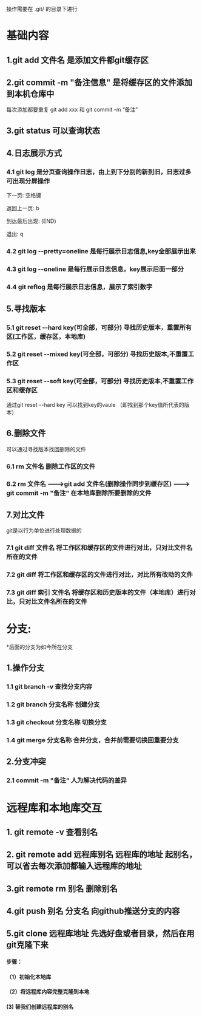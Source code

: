 操作需要在 .git/ 的目录下进行

# 基础内容

## 1.git add 文件名		是添加文件都git缓存区

## 2.git commit -m "备注信息"		是将缓存区的文件添加到本机仓库中

每次添加都要重复 git add xxx 和 git commit -m “备注”

## 3.git status		可以查询状态

## 4.日志展示方式

### 4.1  git log		是分页查询操作日志，由上到下分别的新到旧，日志过多可出现分屏操作

下一页: 空格键

返回上一页: b

到达最后出现: (END)

退出: q

### 4.2  git log --pretty=oneline		是每行展示日志信息,key全部展示出来

### 4.3  git log --oneline		是每行展示日志信息，key展示后面一部分

### 4.4 **git reflog		是每行展示日志信息，展示了索引数字**



## 5.寻找版本

### 5.1 git reset --hard key(可全部，可部分)		寻找历史版本，重置所有区(工作区，缓存区，本地库)

### 5.2 git reset --mixed key(可全部，可部分)		寻找历史版本,不重置工作区

### 5.3 git reset --soft key(可全部，可部分)		寻找历史版本,不重置工作区和缓存区

通过git reset --hard key 可以找到key的vaule  （即找到那个key值所代表的版本）



## 6.删除文件

可以通过寻找版本找回删除的文件

### 6.1 rm 文件名		删除工作区的文件

### 6.2  rm 文件名 --->git add 文件名(删除操作同步到缓存区) ---> git commit -m "备注"		在本地库删除所要删除的文件

 



## 7.对比文件

git是以行为单位进行处理数据的

### 7.1  git diff 文件名		将工作区和缓存区的文件进行对比，只对比文件名所在的文件

### 7.2 git diff		将工作区和缓存区的文件进行对比，对比所有改动的文件

### 7.3 git diff 索引 文件名		将缓存区和历史版本的文件（本地库）进行对比，只对比文件名所在的文件



# 分支:

*后面的分支为如今所在分支

## 1.操作分支

### 1.1 git branch -v		查找分支内容

### 1.2  git branch 分支名称		创建分支

### 1.3 git checkout 分支名称		切换分支

### 1.4 git merge 分支名称		合并分支，合并前需要切换回重要分支



## 2.分支冲突

### 2.1 commit -m "备注"		人为解决代码的差异



# 远程库和本地库交互

## 1. git remote  -v 		查看别名

## 2. git remote add 远程库别名 远程库的地址		起别名，可以省去每次添加都输入远程库的地址

## 3.git remote rm 别名		删除别名

## 4.git push 别名 分支名		向github推送分支的内容

## 5.git clone 远程库地址		先选好盘或者目录，然后在用git克隆下来

#### 步骤：

#### （1）初始化本地库

#### （2）将远程库内容完整克隆到本地

####      (3)  替我们创建远程库的别名	







